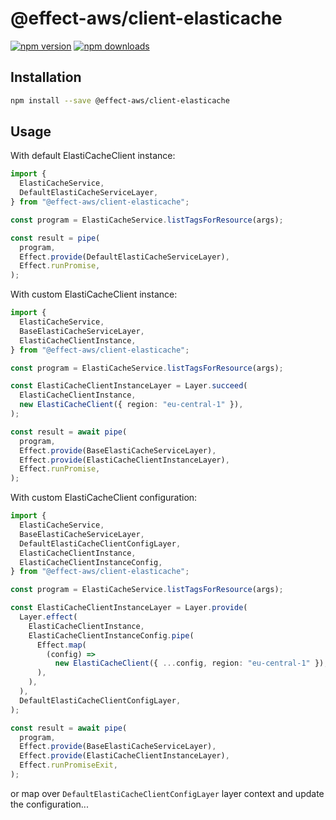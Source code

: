 # @effect-aws/client-elasticache

[![npm version](https://img.shields.io/npm/v/%40effect-aws%2Fclient-elasticache?color=brightgreen&label=npm%20package)](https://www.npmjs.com/package/@effect-aws/client-elasticache)
[![npm downloads](https://img.shields.io/npm/dm/%40effect-aws%2Fclient-elasticache)](https://www.npmjs.com/package/@effect-aws/client-elasticache)

## Installation

```bash
npm install --save @effect-aws/client-elasticache
```

## Usage

With default ElastiCacheClient instance:

```typescript
import {
  ElastiCacheService,
  DefaultElastiCacheServiceLayer,
} from "@effect-aws/client-elasticache";

const program = ElastiCacheService.listTagsForResource(args);

const result = pipe(
  program,
  Effect.provide(DefaultElastiCacheServiceLayer),
  Effect.runPromise,
);
```

With custom ElastiCacheClient instance:

```typescript
import {
  ElastiCacheService,
  BaseElastiCacheServiceLayer,
  ElastiCacheClientInstance,
} from "@effect-aws/client-elasticache";

const program = ElastiCacheService.listTagsForResource(args);

const ElastiCacheClientInstanceLayer = Layer.succeed(
  ElastiCacheClientInstance,
  new ElastiCacheClient({ region: "eu-central-1" }),
);

const result = await pipe(
  program,
  Effect.provide(BaseElastiCacheServiceLayer),
  Effect.provide(ElastiCacheClientInstanceLayer),
  Effect.runPromise,
);
```

With custom ElastiCacheClient configuration:

```typescript
import {
  ElastiCacheService,
  BaseElastiCacheServiceLayer,
  DefaultElastiCacheClientConfigLayer,
  ElastiCacheClientInstance,
  ElastiCacheClientInstanceConfig,
} from "@effect-aws/client-elasticache";

const program = ElastiCacheService.listTagsForResource(args);

const ElastiCacheClientInstanceLayer = Layer.provide(
  Layer.effect(
    ElastiCacheClientInstance,
    ElastiCacheClientInstanceConfig.pipe(
      Effect.map(
        (config) =>
          new ElastiCacheClient({ ...config, region: "eu-central-1" }),
      ),
    ),
  ),
  DefaultElastiCacheClientConfigLayer,
);

const result = await pipe(
  program,
  Effect.provide(BaseElastiCacheServiceLayer),
  Effect.provide(ElastiCacheClientInstanceLayer),
  Effect.runPromiseExit,
);
```

or map over `DefaultElastiCacheClientConfigLayer` layer context and update the configuration...
